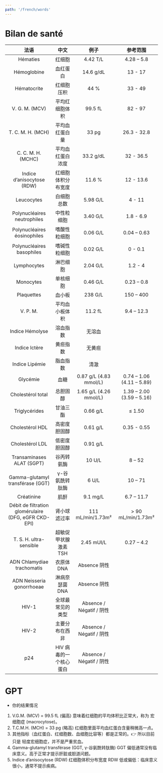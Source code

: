 ```yaml
---
path: '/french/words'
---
```


# Bilan de santé

|  法语  |   中文  |  例子  |  参考范围   | 
| :-: | :-: | :-: | :-: |   
|  Hématies   |  红细胞   |   4.42 T/L  |   4.28 – 5.8  |    
|   Hémoglobine  |  血红蛋白   | 14.6 g/dL    |  13 - 17   |     
|   Hématocrite  |  红细胞压积   | 44 %    |  33 - 49  |
|   V. G. M. (MCV)  |   平均红细胞体积  |   99.5 fL  |  82 - 97   |     
|  T. C. M. H. (MCH)   |  平均血红蛋白量   |  33 pg   |  26.3 - 32.8   |
|   C. C. M. H. (MCHC)  |  平均血红蛋白浓度  |  33.2 g/dL   |  32 - 36.5   |     
|  Indice d’anisocytose (RDW)   | 红细胞体积分布宽度    |  11.6 %   | 12 - 13.6    |
|  Leucocytes   |  白细胞总数   |  5.98 G/L   |  4 - 11  |     
|   Polynucléaires neutrophiles  |  中性粒细胞   |  3.40 G/L   |  1.8 - 6.9   |    
|   Polynucléaires éosinophiles  |   嗜酸性粒细胞  |   0.06 G/L  |   0.04 – 0.63  |     
|   Polynucléaires basophiles  |   嗜碱性粒细胞  |   0.02 G/L  |   0 - 0.1  |
|   Lymphocytes  |  淋巴细胞   |  2.04 G/L   |   1.2 - 4  |     
|  Monocytes  |  单核细胞   |  0.46 G/L   |   0.23 – 0.8  |
|   Plaquettes  |   血小板  |  238 G/L   |  150 – 400   |     
|   V. P. M.  |   平均血小板体积  |  11.2 fL   |   9.4 – 12.3  |     
|   Indice Hémolyse  |  溶血指数   |   无溶血  |     |    
|  Indice Ictère   |  黄疸指数   |   无黄疸  |     |     
|   Indice Lipémie  |  脂血指数   |   清澈  |     |
|   Glycémie  |  血糖   |  0.87 g/L (4.83 mmol/L)   |  0.74 – 1.06 (4.11 – 5.89)   |     
|   Cholestérol total  |  总胆固醇   |  1.65 g/L (4.26 mmol/L)   |  1.39 – 2.00 (3.59 – 5.16)   |
|   Triglycérides  |   甘油三酯  |  0.66 g/L   |   ≤ 1.50  |     
|   Cholestérol HDL  |  高密度胆固醇  |  0.61 g/L  |  0.35 - 0.55   |
|  Cholestérol LDL   |  低密度胆固醇   |  0.91 g/L   |     |        
|   Transaminases ALAT (SGPT)  |  谷丙转氨酶   |  10 U/L   |   8 – 52  |    
|  Gamma-glutamyl transférase (GGT)   |   γ-谷氨酰转肽酶  | 6 U/L   |  10 – 71   |     
|   Créatinine  |  肌酐   |  9.1 mg/L   |  6.7 – 11.7   |     
|  Débit de filtration glomérulaire (DFG, eGFR CKD-EPI)   |  肾小球滤过率   |  111 mL/min/1.73m²   |   > 90 mL/min/1.73m²  |
|   T. S. H. ultra-sensible  |  超敏促甲状腺激素 TSH   |   2.45 mUI/L  |  0.27 – 4.2   |     
|  ADN Chlamydiae trachomatis   |  衣原体 DNA   |   Absence 阴性  |     |
|  ADN Neisseria gonorrhoeae  |   淋病奈瑟菌 DNA  |  Absence 阴性   |     |     
|  HIV-1   |   全球最常见的类型  |  Absence / Négatif / 阴性   |     |    
|   HIV-2  |   主要分布在西非  |   Absence / Négatif / 阴性  |     |     
|   p24  |  HIV 病毒的一个核心蛋白   |   Absence / Négatif / 阴性  |     |

# GPT 
* 你的结果情况

1. V.G.M. (MCV) = 99.5 fL (偏高) 意味着红细胞的平均体积比正常大，称为 宏细胞症 (macrocytose)。
2. T.C.M.H. (MCH) = 33 pg (略高) 红细胞里面平均血红蛋白含量稍微高一点。
3. 其他指标（血红蛋白、红细胞数、血细胞比容等）都是正常的。👉 所以目前只是 轻度宏细胞症，并不是严重贫血。
4. Gamma-glutamyl transférase (GGT, γ-谷氨酰转肽酶) GGT 偏低通常没有临床意义。高于正常才提示肝脏或胆道问题。
5. Indice d’anisocytose (RDW) 红细胞体积分布宽度 RDW 低或偏低：临床意义很小，通常不提示疾病。
